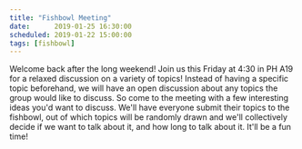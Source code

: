 ```yaml
---
title: "Fishbowl Meeting"
date:      2019-01-25 16:30:00
scheduled: 2019-01-22 15:00:00
tags: [fishbowl]
---
```

Welcome back after the long weekend! Join us this Friday at 4:30 in PH A19 for a relaxed discussion on a variety of topics! Instead of having a specific topic beforehand, we will have an open discussion about any topics the group would like to discuss. So come to the meeting with a few interesting ideas you'd want to discuss. We'll have everyone submit their topics to the fishbowl, out of which topics will be randomly drawn and we'll collectively decide if we want to talk about it, and how long to talk about it. It'll be a fun time!